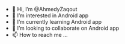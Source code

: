 - 👋 Hi, I’m @AhmedyZaqout
- 👀 I’m interested in Android app
- 🌱 I’m currently learning Android app
- 💞️ I’m looking to collaborate on Android app
- 📫 How to reach me ...

<!---
AhmedyZaqout/AhmedyZaqout is a ✨ special ✨ repository because its `README.md` (this file) appears on your GitHub profile.
You can click the Preview link to take a look at your changes.
--->
